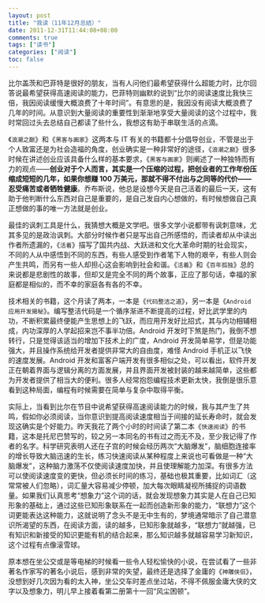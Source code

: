```yaml
---
layout: post
title: "我读（11年12月总结）"
date: 2011-12-31T11:44:08+08:00
comments: true
tags: ["读书"]
categories: ["阅读"]
toc: false
---
```


比尔盖茨和巴菲特是很好的朋友，当有人问他们最希望获得什么超能力时，比尔回答说最希望获得高速阅读的能力，巴菲特则幽默的说到“比尔的阅读速度比我快三倍，我因阅读缓慢大概浪费了十年时间”。有意思的是，我因没有阅读大概浪费了几年的时间。从意识到大量阅读的重要性到渐渐地享受大量阅读的这个过程中，我时常回过头去总结自己都读了些什么，我想这有助于串联生活的点滴。

《`浪潮之巅`》和《`黑客与画家`》这两本与 IT 有关的书籍都十分倡导创业，不管是出于个人致富还是为社会造福的角度，创业确实是一种非常好的途径，《`浪潮之巅`》很多时候在讲述创业应该具备什么样的基本要求，《`黑客与画家`》则阐述了一种独特而有力的观点——**创业对于个人而言，其实是一个压缩的过程，把创业者的工作年份压缩成短短的几年，如果你想赚 100 万美元，那就不得不付出与之同等的代价——忍受痛苦或者牺牲健康**。乔布斯说，他总是设想今天是自己活着的最后一天，这有助于他判断什么东西对自己是重要的，是自己发自内心想做的，有时候想做自己真正想做的事的唯一方法就是创业。

最佳的讽刺工具是什么，我猜想大概是文学吧。很多文学小说都带有讽刺意味，尤其多见的是政治讽刺。大部分时候作者只是写出自己所感悟的，而读者却从中读出作者所遗漏的，《`活着`》描写了国共内战、大跃进和文化大革命时期的社会现实，不同的人从中感悟到不同的东西，有些人感受到作者笔下人物的艰辛，有些人则会产生共鸣，而另有一些人却担心这会影响到社会和谐。《`活着`》和《`百年孤独`》总的来说都是悲剧性的故事，但却又是完全不同的两个故事，正应了那句话，幸福的家庭都是相似的，而不幸的家庭各有各的不幸。

技术相关的书籍，这个月读了两本，一本是《`代码整洁之道`》，另一本是《`Android应用开发揭秘`》。编写整洁代码是一个循序渐进不断提高的过程，好比武学里的内功，不断积累最终便能产生思想上的飞跃，而应用开发好比招式，其与内功相辅相成，内功深厚的人学起招来岂不事半功倍。Android 开发时下煞是热门，我倒不想转行，只是觉得该适当的增加下技术上的广度，Android 开发简单易学，但是功能强大，并且操作系统给开发者提供非常大的自由度，难怪 Android 手机正以飞快的速度发展。Android 开发和富客户端开发有很多相似之处，可以看出，软件开发正在朝着界面与逻辑分离的方面发展，并且界面开发被封装的越来越简单，这些都为开发者提供了相当大的便利。很多人经常抱怨编程技术更新太快，我倒是很乐意看到这种局面，编程有时候需要在简单与复杂中取得平衡。

实际上，当看到比尔在节目中说希望获得高速阅读能力的时候，我与其产生了共鸣，假如你必须阅读，当你意识到提高阅读速度相当于间接的延长寿命时，就会发现这确实是个好能力。昨天我花了两个小时的时间读了第二本《`快速阅读`》的书籍，这本是托尼巴赞写的，较之另一本同名的书有过之而无不及，至少我记得了作者的名字。科学研究表明人还在子宫的时候会经历两次“大脑爆发”，脑细胞连接率的增长导致大脑迅速的生长，练习快速阅读从某种程度上来说也可看做是一种“大脑爆发”，这种脑力激荡不仅使阅读速度加快，并且使理解能力加深。有很多方法可以使阅读速度变的更快，但必须长时间的练习，基础也极其重要，比如词汇（这常常被人们忽略），词汇量大容易减少停顿，加大每次眼睛凝视所捕捉的词语数量。如果我们认真思考“想象力”这个词的话，就会发现想象力其实是人在自己已知形象的基础上，通过这些已知形象联系在一起而创造新形象的能力，“联想力”这个词更能表达这种能力，这就说明了念头不是无中生有的，梦境通常暗示了自己潜意识所渴望的东西，在阅读方面，读的越多，已知形象就越多，“联想力”就越强，已有知识和新接受的知识更能有机的结合起来，那么知识越多就越容易学习新知识，这个过程有点像滚雪球。

原本想在坐公交或是等电梯的时候看一些令人轻松愉快的小说，在尝试看了一些非著名作家写的著名小说后，感到非常的失望，最终还是选择了金庸的《`神雕侠侣`》，没想到好几次因为看的太入神，坐公交车时差点坐过站，不得不佩服金庸大侠的文字以及想象力，明儿早上接着看第二册第十一回“风尘困顿”。
